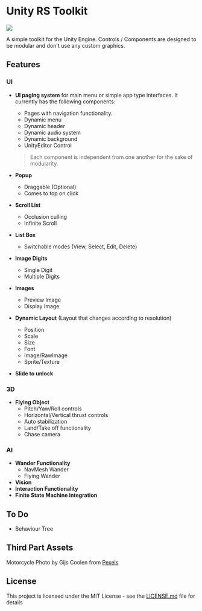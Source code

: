 # Unity RS Toolkit

<img src="https://img.shields.io/badge/ver-0.1.0--beta-blue.svg"></img>

A simple toolkit for the Unity Engine. Controls / Components are designed to be modular and don't use any custom graphics.

## Features
### UI
* **UI paging system** for main menu or simple app type interfaces. It currently has the following components:
    * Pages with navigation functionality.
    * Dynamic menu
    * Dynamic header
    * Dynamic audio system
    * Dynamic background
    * UnityEditor Control
    > Each component is independent from one another for the sake of modularity.

* **Popup**
    * Draggable (Optional)
    * Comes to top on click

* **Scroll List**
    * Occlusion culling
    * Infinite Scroll

* **List Box**
    * Switchable modes (View, Select, Edit, Delete)

* **Image Digits**
    * Single Digit
    * Multiple Digits

* **Images**
    * Preview Image
    * Display Image

* **Dynamic Layout** (Layout that changes according to resolution)
    * Position
    * Scale
    * Size
    * Font
    * Image/RawImage
    * Sprite/Texture
* **Slide to unlock**
### 3D
* **Flying Object**
    * Pitch/Yaw/Roll controls
    * Horizontal/Vertical thrust controls
    * Auto stabilization
    * Land/Take off functionality
    * Chase camera

### AI
* **Wander Functionality**
    * NavMesh Wander
    * Flying Wander
* **Vision**
* **Interaction Functionality**
* **Finite State Machine integration**

## To Do
* Behaviour Tree

## Third Part Assets
Motorcycle Photo by Gijs Coolen from [Pexels](https://www.pexels.com/photo/selective-focus-photo-of-parked-blue-and-black-cafe-racer-motorcycle-2549941/)


## License

This project is licensed under the MIT License - see the [LICENSE.md](LICENSE.md) file for details
